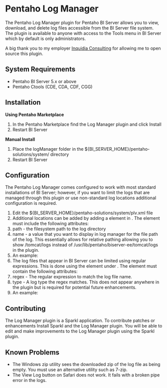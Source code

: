 Pentaho Log Manager
===

The Pentaho Log Manager plugin for Pentaho BI Server allows you to view, download, and delete log files accessible from the BI Server file system.  The plugin is available to anyone with access to the Tools menu in BI Server which by default is only administrators.

A big thank you to my employer [Inquidia Consulting](http://www.inquidia.com) for allowing me to open source this plugin.

System Requirements
---
- Pentaho BI Server 5.x or above
- Pentaho Ctools (CDE, CDA, CDF, CGG)

Installation
---
**Using Pentaho Marketplace**

1. In the Pentaho Marketplace find the Log Manager plugin and click Install
2. Restart BI Server

**Manual Install**

1. Place the logManager folder in the ${BI\_SERVER\_HOME}/pentaho-solutions/system/ directory
2. Restart BI Server

Configuration
---

The Pentaho Log Manager comes configured to work with most standard installations of BI Server; however, if you want to limit the logs that are managed through this plugin or use non-standard log locations additional configuration is required.

1. Edit the ${BI\_SERVER\_HOME}/pentaho-solutions/system/plv.xml file
2. Additional locations can be added by adding a <location> element in <locations>.  The <location> element must include the following attributes:
 1. path - the filesystem path to the log directory
 2. name - a value that you want to display in log manager for the file path of the log.  This essentially allows for relative pathing allowing you to show /tomcat/logs instead of /usr/lib/pentaho/biserver-ee/tomcat/logs in the plugin.
 3. An example: <location path="/usr/lib/pentaho/biserver-ee/tomcat/logs" name="/tomcat/logs" />
3. The log files that appear in BI Server can be limited using regular expressions. This is done using the <fileRegex> element under <files>.  The <fileRegex> element must contain the following attributes:
 1. regex - The regular expression to match the log file name.
 2. type - A log type the regex matches.  This does not appear anywhere in the plugin but is required for potential future enhancements.
 3. An example: <fileRegex regex="[Cc]atalina.*" type="Catalina" />

Contributing
---

The Log Manager plugin is a Sparkl application.  To contribute patches or enhancements Install Sparkl and the Log Manager plugin.  You will be able to edit and make improvements to the Log Manager plugin using the Sparkl plugin.

Known Problems
---

- The Windows zip utility sees the downloaded zip of the log file as being empty.  You must use an alternative utility such as 7-zip.
- The View Log button on Safari does not work.  It fails with a broken pipe error in the logs.
